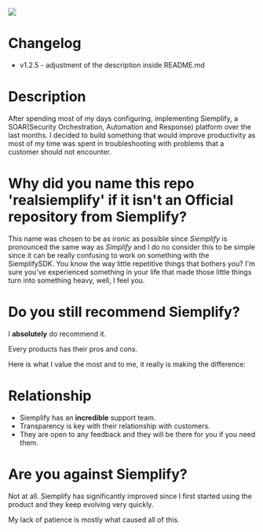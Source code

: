 ![](https://github.com/antoinethebuilder/realsiemplify/workflows/Publish%20Package/badge.svg)

# Changelog
- v1.2.5 - adjustment of the description inside README.md


# Description
After spending most of my days configuring, implementing Siemplify, a SOAR(Security Orchestration, Automation and Response) platform over the last months.
I decided to build something that would improve productivity as most of my time was spent in troubleshooting with problems that a customer should not encounter.

# Why did you name this repo 'realsiemplify' if it isn't an Official repository from Siemplify?
This name was chosen to be as ironic as possible since _Siemplify_ is pronounced the same way as _Simplify_ and I do no consider this to be simple since it can be really confusing to work on something with the SiemplifySDK.
You know the way little repetitive things that bothers you? I'm sure you've experienced something in your life that made those little things turn into something heavy, well, I feel you.

# Do you still recommend Siemplify?
I **absolutely** do recommend it.

Every products has their pros and cons.

Here is what I value the most and to me, it really is making the difference:
# Relationship
- Siemplify has an **incredible** support team.
- Transparency is key with their relationship with customers.
- They are open to any feedback and they will be there for you if you need them.

# Are you against Siemplify?
Not at all. Siemplify has significantly improved since I first started using the product and they keep evolving very quickly.

My lack of patience is mostly what caused all of this.

